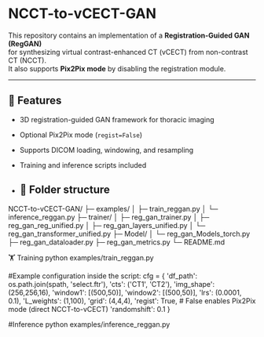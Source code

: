 # NCCT-to-vCECT-GAN

This repository contains an implementation of a **Registration-Guided GAN (RegGAN)**  
for synthesizing virtual contrast-enhanced CT (vCECT) from non-contrast CT (NCCT).  
It also supports **Pix2Pix mode** by disabling the registration module.

---

## 🚀 Features
- 3D registration-guided GAN framework for thoracic imaging
- Optional Pix2Pix mode (`regist=False`)
- Supports DICOM loading, windowing, and resampling
- Training and inference scripts included

- ## 🧩 Folder structure
NCCT-to-vCECT-GAN/
├─ examples/
│ ├─ train_reggan.py
│ └─ inference_reggan.py
├─ trainer/
│ ├─ reg_gan_trainer.py
│ ├─ reg_gan_reg_unified.py
│ ├─ reg_gan_layers_unified.py
│ └─ reg_gan_transformer_unified.py
├─ Model/
│ └─ reg_gan_Models_torch.py
├─ reg_gan_dataloader.py
├─ reg_gan_metrics.py
└─ README.md


🏋️ Training
python examples/train_reggan.py

#Example configuration inside the script:
cfg = {
    'df_path': os.path.join(spath, 'select.ftr'),
    'cts': ('CT1', 'CT2'),
    'img_shape': (256,256,16),
    'window1': [(500,50)],
    'window2': [(500,50)],
    'lrs': (0.0001, 0.1),
    'L_weights': (1,100),
    'grid': (4,4,4),
    'regist': True,  # False enables Pix2Pix mode (direct NCCT-to-vCECT)
    'randomshift': 0.1
}

#Inference
python examples/inference_reggan.py
